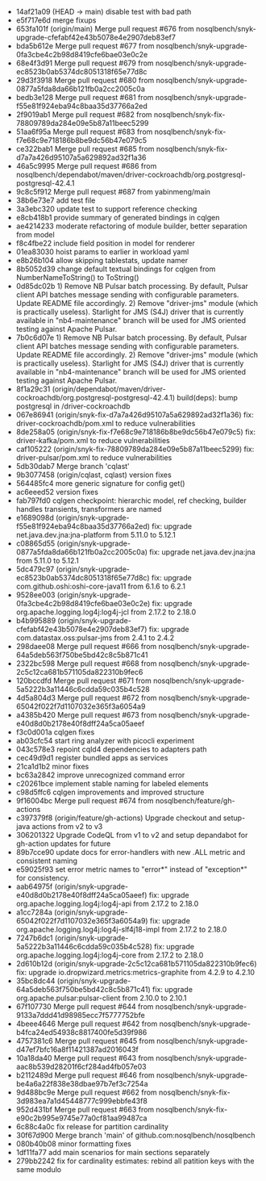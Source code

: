 - 14af21a09 (HEAD -> main) disable test with bad path
- e5f717e6d merge fixups
- 653fa101f (origin/main) Merge pull request #676 from nosqlbench/snyk-upgrade-cfefabf42e43b5078e4e2907deb83ef7
- bda5b612e Merge pull request #677 from nosqlbench/snyk-upgrade-0fa3cbe4c2b98d8419cfe6bae03e0c2e
- 68e4f3d91 Merge pull request #679 from nosqlbench/snyk-upgrade-ec8523b0ab5374dc8051318f65e77d8c
- 29d3f3918 Merge pull request #680 from nosqlbench/snyk-upgrade-0877a5fda8da66b121fb0a2cc2005c0a
- bedb3e128 Merge pull request #681 from nosqlbench/snyk-upgrade-f55e81f924eba94c8baa35d37766a2ed
- 2f9019ab1 Merge pull request #682 from nosqlbench/snyk-fix-78809789da284e09e5b87a11beec5299
- 51aa6f95a Merge pull request #683 from nosqlbench/snyk-fix-f7e68c9e718186b8be9dc56b47e079c5
- ce322bab1 Merge pull request #685 from nosqlbench/snyk-fix-d7a7a426d95107a5a629892ad32f1a36
- 46a5c9995 Merge pull request #686 from nosqlbench/dependabot/maven/driver-cockroachdb/org.postgresql-postgresql-42.4.1
- 9c8c5f912 Merge pull request #687 from yabinmeng/main
- 38b6e73e7 add test file
- 3a3ebc320 update test to support reference checking
- e8cb418b1 provide summary of generated bindings in cqlgen
- ae4214233 moderate refactoring of module builder, better separation from model
- f8c4fbe22 include field position in model for renderer
- 01ea83030 hoist params to earlier in workload yaml
- e8b26b104 allow skipping tablestats, update namer
- 8b5052d39 change default textual bindings for cqlgen from NumberNameToString() to ToString()
- 0d85dc02b 1) Remove NB Pulsar batch processing. By default, Pulsar client API batches message sending with configurable parameters. Update README file accordingly. 2) Remove "driver-jms" module (which is practically useless). Starlight for JMS (S4J) driver that is currently available in "nb4-maintenance" branch will be used for JMS oriented testing against Apache Pulsar.
- 7b0c6d07e 1) Remove NB Pulsar batch processing. By default, Pulsar client API batches message sending with configurable parameters. Update README file accordingly. 2) Remove "driver-jms" module (which is practically useless). Starlight for JMS (S4J) driver that is currently available in "nb4-maintenance" branch will be used for JMS oriented testing against Apache Pulsar.
- 8f1a29c31 (origin/dependabot/maven/driver-cockroachdb/org.postgresql-postgresql-42.4.1) build(deps): bump postgresql in /driver-cockroachdb
- 067e86941 (origin/snyk-fix-d7a7a426d95107a5a629892ad32f1a36) fix: driver-cockroachdb/pom.xml to reduce vulnerabilities
- 8de258a05 (origin/snyk-fix-f7e68c9e718186b8be9dc56b47e079c5) fix: driver-kafka/pom.xml to reduce vulnerabilities
- caf105222 (origin/snyk-fix-78809789da284e09e5b87a11beec5299) fix: driver-pulsar/pom.xml to reduce vulnerabilities
- 5db30dab7 Merge branch 'cqlast'
- 9b3077458 (origin/cqlast, cqlast) version fixes
- 564485fc4 more generic signature for config get()
- ac6eeed52 version fixes
- fab797fd0 cqlgen checkpoint: hierarchic model, ref checking, builder handles transients, transformers are named
- e1689098d (origin/snyk-upgrade-f55e81f924eba94c8baa35d37766a2ed) fix: upgrade net.java.dev.jna:jna-platform from 5.11.0 to 5.12.1
- c08865d55 (origin/snyk-upgrade-0877a5fda8da66b121fb0a2cc2005c0a) fix: upgrade net.java.dev.jna:jna from 5.11.0 to 5.12.1
- 5dc479c97 (origin/snyk-upgrade-ec8523b0ab5374dc8051318f65e77d8c) fix: upgrade com.github.oshi:oshi-core-java11 from 6.1.6 to 6.2.1
- 9528ee003 (origin/snyk-upgrade-0fa3cbe4c2b98d8419cfe6bae03e0c2e) fix: upgrade org.apache.logging.log4j:log4j-jcl from 2.17.2 to 2.18.0
- b4b995889 (origin/snyk-upgrade-cfefabf42e43b5078e4e2907deb83ef7) fix: upgrade com.datastax.oss:pulsar-jms from 2.4.1 to 2.4.2
- 298daee08 Merge pull request #666 from nosqlbench/snyk-upgrade-64a5deb563f750be5bd42c8c5b871c41
- 2322bc598 Merge pull request #668 from nosqlbench/snyk-upgrade-2c5c12ca681b571105da822310b9fec6
- 120bccdfd Merge pull request #671 from nosqlbench/snyk-upgrade-5a5222b3a11446c6cdda59c035b4c528
- 4d5a804d3 Merge pull request #672 from nosqlbench/snyk-upgrade-65042f022f7d1107032e365f3a6054a9
- a4385b420 Merge pull request #673 from nosqlbench/snyk-upgrade-e40d8d0b2178e40f8dff24a5ca05aeef
- f3c0d001a cqlgen fixes
- ab03cfc54 start ring analyzer with picocli experiment
- 043c578e3 repoint cqld4 dependencies to adapters path
- cec49d9d1 register bundled apps as services
- 21ca1d1b2 minor fixes
- bc63a2842 improve unrecognized command error
- c20261bce implement stable naming for labeled elements
- c98d5ffc6 cqlgen improvements and improved structure
- 9f16004bc Merge pull request #674 from nosqlbench/feature/gh-actions
- c397379f8 (origin/feature/gh-actions) Upgrade checkout and setup-java actions from v2 to v3
- 306201322 Upgrade CodeQL from v1 to v2 and setup depandabot for gh-action updates for future
- 89b7cce90 update docs for error-handlers with new .ALL metric and consistent naming
- e59025f93 set error metric names to "error*" instead of "exception*" for consistency.
- aab64975f (origin/snyk-upgrade-e40d8d0b2178e40f8dff24a5ca05aeef) fix: upgrade org.apache.logging.log4j:log4j-api from 2.17.2 to 2.18.0
- a1cc7284a (origin/snyk-upgrade-65042f022f7d1107032e365f3a6054a9) fix: upgrade org.apache.logging.log4j:log4j-slf4j18-impl from 2.17.2 to 2.18.0
- 7247b6dc1 (origin/snyk-upgrade-5a5222b3a11446c6cdda59c035b4c528) fix: upgrade org.apache.logging.log4j:log4j-core from 2.17.2 to 2.18.0
- 2d610b12d (origin/snyk-upgrade-2c5c12ca681b571105da822310b9fec6) fix: upgrade io.dropwizard.metrics:metrics-graphite from 4.2.9 to 4.2.10
- 35bc8dc44 (origin/snyk-upgrade-64a5deb563f750be5bd42c8c5b871c41) fix: upgrade org.apache.pulsar:pulsar-client from 2.10.0 to 2.10.1
- 67f107730 Merge pull request #644 from nosqlbench/snyk-upgrade-9133a7ddd41d98985ecc7f5777752bfe
- 4beee4646 Merge pull request #642 from nosqlbench/snyk-upgrade-b4fca24ed54938c8817400fe5d39f986
- 4757381c6 Merge pull request #645 from nosqlbench/snyk-upgrade-d47ef7bfc16a8f11421387ad2016043f
- 10a18da40 Merge pull request #643 from nosqlbench/snyk-upgrade-aac8b539d28201f6cf284ad4fb057e03
- b2112489d Merge pull request #646 from nosqlbench/snyk-upgrade-be4a6a22f838e38dbae97b7ef3c7254a
- 9d488bc9e Merge pull request #662 from nosqlbench/snyk-fix-3d983ea7a1d45448777c999ebbfe43f8
- 952d431bf Merge pull request #663 from nosqlbench/snyk-fix-e90c2b995e9745e77a0cf81aa99487ca
- 6c88c4a0c fix release for partition cardinality
- 30f67d900 Merge branch 'main' of github.com:nosqlbench/nosqlbench
- 080b40b08 minor formatting fixes
- 1df11fa77 add main scenarios for main sections separately
- 279bb2242 fix for cardinality estimates: rebind all patition keys with the same modulo

